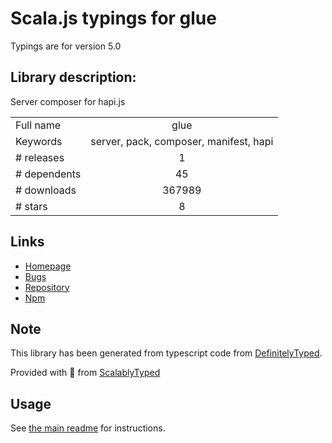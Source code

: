 
# Scala.js typings for glue

Typings are for version 5.0

## Library description:
Server composer for hapi.js

|                    |                 |
| ------------------ | :-------------: |
| Full name          | glue |
| Keywords           | server, pack, composer, manifest, hapi |
| # releases         | 1 |
| # dependents       | 45 |
| # downloads        | 367989 |
| # stars            | 8 |

## Links
- [Homepage](https://github.com/hapijs/glue#readme)
- [Bugs](https://github.com/hapijs/glue/issues)
- [Repository](https://github.com/hapijs/glue)
- [Npm](https://www.npmjs.com/package/glue)
    


## Note
This library has been generated from typescript code from [DefinitelyTyped](https://definitelytyped.org).

Provided with :purple_heart: from [ScalablyTyped](https://github.com/oyvindberg/ScalablyTyped)

## Usage
See [the main readme](../../readme.md) for instructions.


